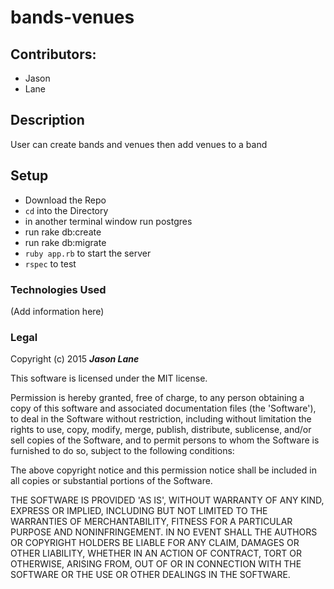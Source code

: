 #	bands-venues
##	Contributors:
* Jason
* Lane

## Description
User can create bands and venues then add venues to a band

##	Setup

* Download the Repo
* `cd` into the Directory
* in another terminal window run postgres
* run rake db:create
* run rake db:migrate
* `ruby app.rb` to start the server
* `rspec` to test

###	Technologies Used
 (Add information here)
###	Legal
Copyright (c) 2015 **_Jason Lane_**

This software is licensed under the MIT license.

Permission is hereby granted, free of charge, to any person obtaining a copy of this software and associated documentation files (the 'Software'), to deal in the Software without restriction, including without limitation the rights to use, copy, modify, merge, publish, distribute, sublicense, and/or sell copies of the Software, and to permit persons to whom the Software is furnished to do so, subject to the following conditions:

The above copyright notice and this permission notice shall be included in all copies or substantial portions of the Software.

THE SOFTWARE IS PROVIDED 'AS IS', WITHOUT WARRANTY OF ANY KIND, EXPRESS OR IMPLIED, INCLUDING BUT NOT LIMITED TO THE WARRANTIES OF MERCHANTABILITY, FITNESS FOR A PARTICULAR PURPOSE AND NONINFRINGEMENT. IN NO EVENT SHALL THE AUTHORS OR COPYRIGHT HOLDERS BE LIABLE FOR ANY CLAIM, DAMAGES OR OTHER LIABILITY, WHETHER IN AN ACTION OF CONTRACT, TORT OR OTHERWISE, ARISING FROM, OUT OF OR IN CONNECTION WITH THE SOFTWARE OR THE USE OR OTHER DEALINGS IN THE SOFTWARE.
